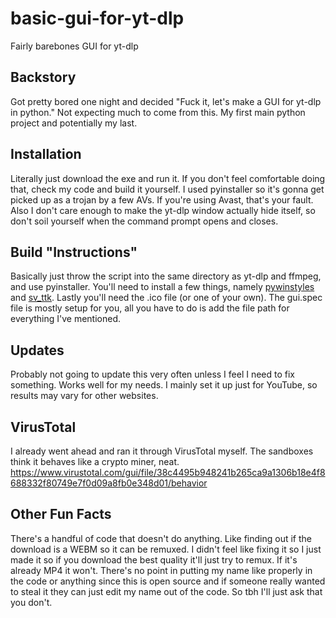 # basic-gui-for-yt-dlp
Fairly barebones GUI for yt-dlp

## Backstory
Got pretty bored one night and decided "Fuck it, let's make a GUI for yt-dlp in python." Not expecting much to come from this. My first main python project and potentially my last.

## Installation
Literally just download the exe and run it. If you don't feel comfortable doing that, check my code and build it yourself. I used pyinstaller so it's gonna get picked up as a trojan by a few AVs. If you're using Avast, that's your fault. Also I don't care enough to make the yt-dlp window actually hide itself, so don't soil yourself when the command prompt opens and closes.

## Build "Instructions"
Basically just throw the script into the same directory as yt-dlp and ffmpeg, and use pyinstaller. You'll need to install a few things, namely [pywinstyles](https://github.com/Akascape/py-window-styles) and [sv_ttk](https://github.com/rdbende/Sun-Valley-ttk-theme). Lastly you'll need the .ico file (or one of your own). The gui.spec file is mostly setup for you, all you have to do is add the file path for everything I've mentioned.

## Updates
Probably not going to update this very often unless I feel I need to fix something. Works well for my needs. I mainly set it up just for YouTube, so results may vary for other websites.

## VirusTotal
I already went ahead and ran it through VirusTotal myself. The sandboxes think it behaves like a crypto miner, neat.
https://www.virustotal.com/gui/file/38c4495b948241b265ca9a1306b18e4f8688332f80749e7f0d09a8fb0e348d01/behavior

## Other Fun Facts
There's a handful of code that doesn't do anything. Like finding out if the download is a WEBM so it can be remuxed. I didn't feel like fixing it so I just made it so if you download the best quality it'll just try to remux. If it's already MP4 it won't.
There's no point in putting my name like properly in the code or anything since this is open source and if someone really wanted to steal it they can just edit my name out of the code. So tbh I'll just ask that you don't.
